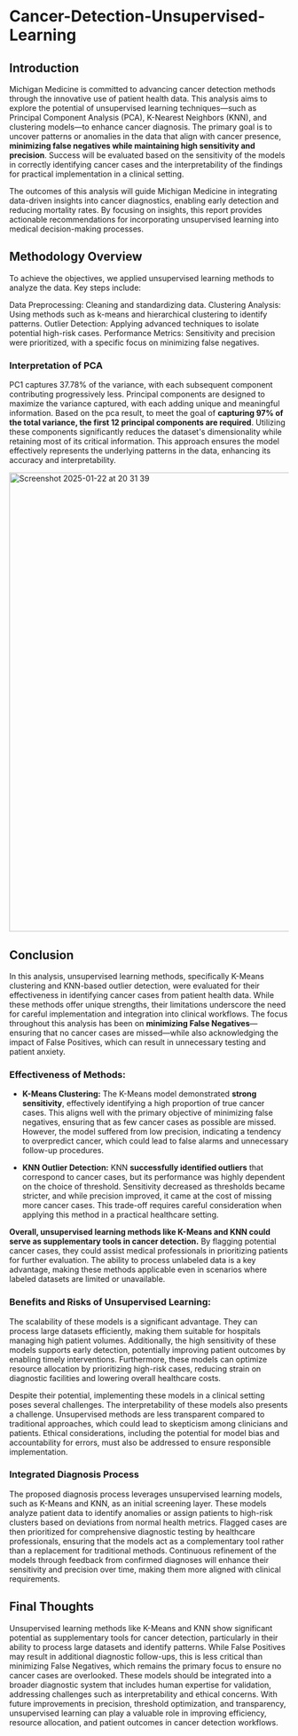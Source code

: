 # Cancer-Detection-Unsupervised-Learning

## Introduction
Michigan Medicine is committed to advancing cancer detection methods through the innovative use of patient health data. This analysis aims to explore the potential of unsupervised learning techniques—such as Principal Component Analysis (PCA), K-Nearest Neighbors (KNN), and clustering models—to enhance cancer diagnosis. The primary goal is to uncover patterns or anomalies in the data that align with cancer presence, **minimizing false negatives while maintaining high sensitivity and precision**. Success will be evaluated based on the sensitivity of the models in correctly identifying cancer cases and the interpretability of the findings for practical implementation in a clinical setting.

The outcomes of this analysis will guide Michigan Medicine in integrating data-driven insights into cancer diagnostics, enabling early detection and reducing mortality rates. By focusing on insights, this report provides actionable recommendations for incorporating unsupervised learning into medical decision-making processes.

## Methodology Overview
To achieve the objectives, we applied unsupervised learning methods to analyze the data. Key steps include:

Data Preprocessing: Cleaning and standardizing data.
Clustering Analysis: Using methods such as k-means and hierarchical clustering to identify patterns.
Outlier Detection: Applying advanced techniques to isolate potential high-risk cases.
Performance Metrics: Sensitivity and precision were prioritized, with a specific focus on minimizing false negatives.

### Interpretation of PCA
PC1 captures 37.78% of the variance, with each subsequent component contributing progressively less. Principal components are designed to maximize the variance captured, with each adding unique and meaningful information. Based on the pca result, to meet the goal of **capturing 97% of the total variance, the first 12 principal components are required**. Utilizing these components significantly reduces the dataset's dimensionality while retaining most of its critical information. This approach ensures the model effectively represents the underlying patterns in the data, enhancing its accuracy and interpretability.

<img width="828" alt="Screenshot 2025-01-22 at 20 31 39" src="https://github.com/user-attachments/assets/4a813546-d736-4f36-9f6f-707110c48c8c" />


## Conclusion
In this analysis, unsupervised learning methods, specifically K-Means clustering and KNN-based outlier detection, were evaluated for their effectiveness in identifying cancer cases from patient health data. While these methods offer unique strengths, their limitations underscore the need for careful implementation and integration into clinical workflows. The focus throughout this analysis has been on **minimizing False Negatives**—ensuring that no cancer cases are missed—while also acknowledging the impact of False Positives, which can result in unnecessary testing and patient anxiety.

### Effectiveness of Methods:
- **K-Means Clustering:** The K-Means model demonstrated **strong sensitivity**, effectively identifying a high proportion of true cancer cases. This aligns well with the primary objective of minimizing false negatives, ensuring that as few cancer cases as possible are missed. However, the model suffered from low precision, indicating a tendency to overpredict cancer, which could lead to false alarms and unnecessary follow-up procedures.

- **KNN Outlier Detection:** KNN **successfully identified outliers** that correspond to cancer cases, but its performance was highly dependent on the choice of threshold. Sensitivity decreased as thresholds became stricter, and while precision improved, it came at the cost of missing more cancer cases. This trade-off requires careful consideration when applying this method in a practical healthcare setting.

**Overall, unsupervised learning methods like K-Means and KNN could serve as supplementary tools in cancer detection.** By flagging potential cancer cases, they could assist medical professionals in prioritizing patients for further evaluation. The ability to process unlabeled data is a key advantage, making these methods applicable even in scenarios where labeled datasets are limited or unavailable.

### Benefits and Risks of Unsupervised Learning:
The scalability of these models is a significant advantage. They can process large datasets efficiently, making them suitable for hospitals managing high patient volumes. Additionally, the high sensitivity of these models supports early detection, potentially improving patient outcomes by enabling timely interventions. Furthermore, these models can optimize resource allocation by prioritizing high-risk cases, reducing strain on diagnostic facilities and lowering overall healthcare costs.

Despite their potential, implementing these models in a clinical setting poses several challenges. The interpretability of these models also presents a challenge. Unsupervised methods are less transparent compared to traditional approaches, which could lead to skepticism among clinicians and patients. Ethical considerations, including the potential for model bias and accountability for errors, must also be addressed to ensure responsible implementation.

### Integrated Diagnosis Process
The proposed diagnosis process leverages unsupervised learning models, such as K-Means and KNN, as an initial screening layer. These models analyze patient data to identify anomalies or assign patients to high-risk clusters based on deviations from normal health metrics. Flagged cases are then prioritized for comprehensive diagnostic testing by healthcare professionals, ensuring that the models act as a complementary tool rather than a replacement for traditional methods. Continuous refinement of the models through feedback from confirmed diagnoses will enhance their sensitivity and precision over time, making them more aligned with clinical requirements.

## Final Thoughts
Unsupervised learning methods like K-Means and KNN show significant potential as supplementary tools for cancer detection, particularly in their ability to process large datasets and identify patterns. While False Positives may result in additional diagnostic follow-ups, this is less critical than minimizing False Negatives, which remains the primary focus to ensure no cancer cases are overlooked. These models should be integrated into a broader diagnostic system that includes human expertise for validation, addressing challenges such as interpretability and ethical concerns. With future improvements in precision, threshold optimization, and transparency, unsupervised learning can play a valuable role in improving efficiency, resource allocation, and patient outcomes in cancer detection workflows.
